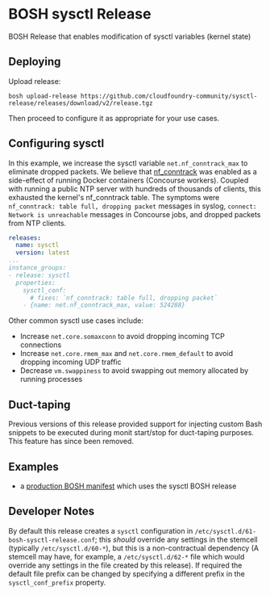 # BOSH sysctl Release

BOSH Release that enables modification of sysctl variables (kernel state)

## Deploying

Upload release:

```
bosh upload-release https://github.com/cloudfoundry-community/sysctl-release/releases/download/v2/release.tgz
```

Then proceed to configure it as appropriate for your use cases.

## Configuring sysctl

In this example, we increase the sysctl variable `net.nf_conntrack_max` to eliminate dropped packets. We believe that [nf_conntrack](https://www.kernel.org/doc/Documentation/networking/nf_conntrack-sysctl.txt) was enabled as a side-effect of running Docker containers (Concourse workers). Coupled with running a public NTP server with hundreds of thousands of clients, this exhausted the kernel's nf_conntrack table. The symptoms were `nf_conntrack: table full, dropping packet` messages in syslog, `connect: Network is unreachable` messages in Concourse jobs, and dropped packets from NTP clients.

```yaml
releases:
  name: sysctl
  version: latest
...
instance_groups:
- release: sysctl
  properties:
    sysctl_conf:
      # fixes: `nf_conntrack: table full, dropping packet`
    - {name: net.nf_conntrack_max, value: 524288}
```

Other common sysctl use cases include:

- Increase `net.core.somaxconn` to avoid dropping incoming TCP connections
- Increase `net.core.rmem_max` and `net.core.rmem_default` to avoid dropping incoming UDP traffic
- Decrease `vm.swappiness` to avoid swapping out memory allocated by running processes

## Duct-taping

Previous versions of this release provided support for injecting custom Bash snippets to be executed during monit start/stop for duct-taping purposes. This feature has since been removed.

## Examples

- a [production BOSH manifest](https://github.com/cunnie/deployments/blob/f6a9fdc6ac3f7bfd514e8ea42175514d4491c3cb/concourse-ntp-pdns-gce.yml) which uses the sysctl BOSH release

## Developer Notes

By default this release creates a `sysctl` configuration in `/etc/sysctl.d/61-bosh-sysctl-release.conf`; this _should_ override any settings in the stemcell (typically `/etc/sysctl.d/60-*`), but this is a non-contractual dependency (A stemcell may have, for example, a `/etc/sysctl.d/62-*` file which would override any settings in the file created by this release). If required the default file prefix can be changed by specifying a different prefix in the `sysctl_conf_prefix` property.
